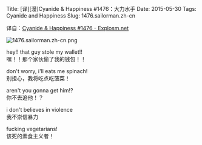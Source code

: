 Title: [译][漫]Cyanide & Happiness #1476：大力水手
Date: 2015-05-30
Tags: Cyanide and Happiness
Slug: 1476.sailorman.zh-cn

译自：[Cyanide & Happiness #1476 - Explosm.net](http://explosm.net/comics/1476/)


![1476.sailorman.zh-cn.png](/static/images/comics/1476.sailorman.zh-cn.png)




hey!! that
guy stole my wallet!!       
嘿！！那个家伙偷了我的钱包！！

don't worry, i'll
eats me spinach!        
别担心，我将吃点吃菠菜！

aren't you gonna
get him!?           
你不去追他！？

i don't believes in
violence        
我不崇信暴力

fucking vegetarians!        
该死的素食主义者！